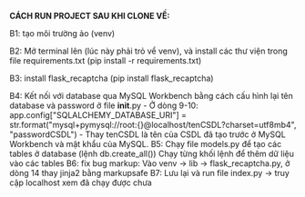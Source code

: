 **CÁCH RUN PROJECT SAU KHI CLONE VỀ:**

B1: tạo môi trường ảo (venv)

B2: Mở terminal lên (lúc này phải trỏ vể venv), và install các thư viện trong file requirements.txt (pip install -r requirements.txt)

B3: install flask_recaptcha (pip install flask_recaptcha)

B4: Kết nối với database qua MySQL Workbench bằng cách cấu hình lại tên database và password ở file __init__.py
    - Ở dòng 9-10: 
    app.config["SQLALCHEMY_DATABASE_URI"] = str.format("mysql+pymysql://root:{}@localhost/tenCSDL?charset=utf8mb4",
                                                   "passwordCSDL")
    - Thay tenCSDL là tên của CSDL đã tạo trước ở MySQL Workbench và mật khẩu của MySQL.
B5: Chạy file models.py để tạo các tables ở database (lệnh db.create_all())
    Chạy từng khối lệnh để thêm dữ liệu vào các tables
B6: fix bug markup: Vào venv -> lib -> flask_recaptcha.py, ở dòng 14 thay jinja2 bằng markupsafe
B7: Lưu lại và run file index.py -> truy cập localhost xem đã chạy được chưa

